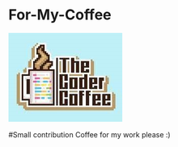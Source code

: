 # For-My-Coffee
![Coffe.jpg](https://github.com/KURO-CODE/For-My-Coffee/blob/main/images%20(1).jpg)

#Small contribution Coffee for my work please :) 

